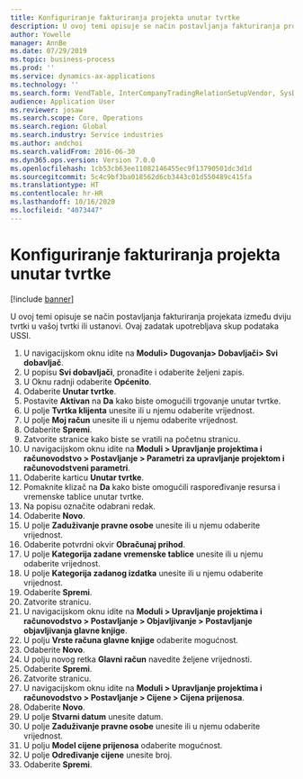 ```yaml
---
title: Konfiguriranje fakturiranja projekta unutar tvrtke
description: U ovoj temi opisuje se način postavljanja fakturiranja projekata između dviju tvrtki u vašoj tvrtki ili ustanovi.
author: Yowelle
manager: AnnBe
ms.date: 07/29/2019
ms.topic: business-process
ms.prod: ''
ms.service: dynamics-ax-applications
ms.technology: ''
ms.search.form: VendTable, InterCompanyTradingRelationSetupVendor, SysDataAreaSelectLookup, ProjParameters, ProjPosting, ProjTransferPrice
audience: Application User
ms.reviewer: josaw
ms.search.scope: Core, Operations
ms.search.region: Global
ms.search.industry: Service industries
ms.author: andchoi
ms.search.validFrom: 2016-06-30
ms.dyn365.ops.version: Version 7.0.0
ms.openlocfilehash: 1cb53cb63ee11082146455ec9f13790501dc3d1d
ms.sourcegitcommit: 5c4c9bf3ba018562d6cb3443c01d550489c415fa
ms.translationtype: HT
ms.contentlocale: hr-HR
ms.lasthandoff: 10/16/2020
ms.locfileid: "4073447"
---
```

# <a name="configure-intercompany-project-invoicing"></a>Konfiguriranje fakturiranja projekta unutar tvrtke

[!include [banner](../../includes/banner.md)]

U ovoj temi opisuje se način postavljanja fakturiranja projekata između dviju tvrtki u vašoj tvrtki ili ustanovi. Ovaj zadatak upotrebljava skup podataka USSI.

1. U navigacijskom oknu idite na **Moduli> Dugovanja> Dobavljači> Svi dobavljač**.
2. U popisu **Svi dobavljači**, pronađite i odaberite željeni zapis.
3. U Oknu radnji odaberite **Općenito**.
4. Odaberite **Unutar tvrtke**.
5. Postavite **Aktivan** na **Da** kako biste omogućili trgovanje unutar tvrtke.
6. U polje **Tvrtka klijenta** unesite ili u njemu odaberite vrijednost.
7. U polje **Moj račun** unesite ili u njemu odaberite vrijednost.
8. Odaberite **Spremi**.
9. Zatvorite stranice kako biste se vratili na početnu stranicu.
10. U navigacijskom oknu idite na **Moduli > Upravljanje projektima i računovodstvo > Postavljanje > Parametri za upravljanje projektom i računovodstveni parametri**.
11. Odaberite karticu **Unutar tvrtke**.
12. Pomaknite klizač na **Da** kako biste omogućili raspoređivanje resursa i vremenske tablice unutar tvrtke.
13. Na popisu označite odabrani redak.
14. Odaberite **Novo**.
15. U polje **Zaduživanje pravne osobe** unesite ili u njemu odaberite vrijednost.
16. Odaberite potvrdni okvir **Obračunaj prihod**.
17. U polje **Kategorija zadane vremenske tablice** unesite ili u njemu odaberite vrijednost.
18. U polje **Kategorija zadanog izdatka** unesite ili u njemu odaberite vrijednost.
19. Odaberite **Spremi**.
20. Zatvorite stranicu.
21. U navigacijskom oknu idite na **Moduli > Upravljanje projektima i računovodstvo > Postavljanje > Objavljivanje > Postavljanje objavljivanja glavne knjige**.
22. U polju **Vrste računa glavne knjige** odaberite mogućnost.
23. Odaberite **Novo**.
24. U polju novog retka **Glavni račun** navedite željene vrijednosti.
25. Odaberite **Spremi**.
26. Zatvorite stranicu.
27. U navigacijskom oknu idite na **Moduli > Upravljanje projektima i računovodstvo > Postavljanje > Cijene > Cijena prijenosa**.
28. Odaberite **Novo**.
29. U polje **Stvarni datum** unesite datum.
30. U polje **Zaduživanje pravne osobe** unesite ili u njemu odaberite vrijednost.
31. U polju **Model cijene prijenosa** odaberite mogućnost.
32. U polje **Određivanje cijene** unesite broj.
33. Odaberite **Spremi**.

